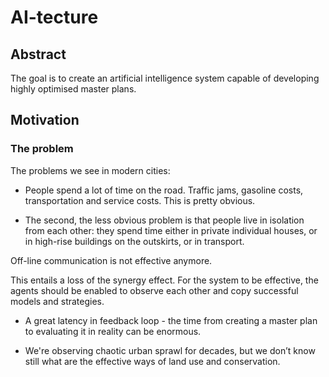 # AI-tecture

## Abstract
The goal is to create an artificial intelligence system capable of developing highly optimised master plans.

## Motivation
### The problem
The problems we see in modern cities:

- People spend a lot of time on the road. Traffic jams, gasoline costs, transportation and service costs. This is pretty obvious.

- The second, the less obvious problem is that people live in isolation from each other: they spend time either in private individual houses, or in high-rise buildings on the outskirts, or in transport. 

Off-line communication is not effective anymore.

This entails a loss of the synergy effect. For the system to be effective, the agents should be enabled to observe each other and copy successful models and strategies.

- A great latency in feedback loop - the time from creating a master plan to evaluating it in reality can be enormous.

- We're observing chaotic urban sprawl for decades, but we don’t know still what are the effective ways of land use and conservation.

